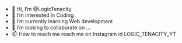- 👋 Hi, I’m @LogicTenacity
- 👀 I’m interested in Coding 
- 🌱 I’m currently learning Web development 
- 💞️ I’m looking to collaborate on ...
- 📫 How to reach me reach me on Instagram id LOGIC_TENACITY_YT

<!---
LogicTenacity/LogicTenacity is a ✨ special ✨ repository because its `README.md` (this file) appears on your GitHub profile.
You can click the Preview link to take a look at your changes.
--->
